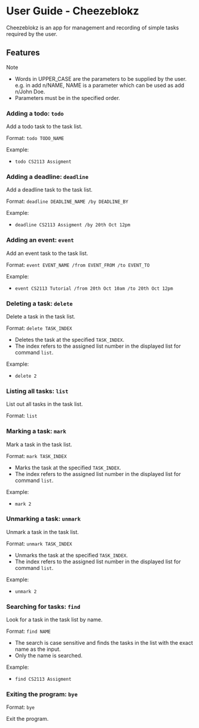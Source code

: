 # User Guide - Cheezeblokz

Cheezeblokz is an app for management and recording of simple tasks required by the user.

## Features 

> [!NOTE]
> - Words in UPPER_CASE are the parameters to be supplied by the user. 
> e.g. in add n/NAME, NAME is a parameter which can be used as add n/John Doe.
> - Parameters must be in the specified order.

### Adding a todo: `todo`

Add a todo task to the task list.

Format: `todo TODO_NAME`

Example:
- `todo CS2113 Assigment`

### Adding a deadline: `deadline`

Add a deadline task to the task list.

Format: `deadline DEADLINE_NAME /by DEADLINE_BY`

Example:
- `deadline CS2113 Assigment /by 20th Oct 12pm`

### Adding an event: `event`

Add an event task to the task list.

Format: `event EVENT_NAME /from EVENT_FROM /to EVENT_TO`

Example:
- `event CS2113 Tutorial /from 20th Oct 10am /to 20th Oct 12pm`

### Deleting a task: `delete`

Delete a task in the task list.

Format: `delete TASK_INDEX`

- Deletes the task at the specified `TASK_INDEX`.
- The index refers to the assigned list number in the displayed list for command `list`.

Example:
- `delete 2`

### Listing all tasks: `list`

List out all tasks in the task list.

Format: `list`

### Marking a task: `mark`

Mark a task in the task list.

Format: `mark TASK_INDEX`

- Marks the task at the specified `TASK_INDEX`.
- The index refers to the assigned list number in the displayed list for command `list`.

Example:
- `mark 2`

### Unmarking a task: `unmark`

Unmark a task in the task list.

Format: `unmark TASK_INDEX`

- Unmarks the task at the specified `TASK_INDEX`.
- The index refers to the assigned list number in the displayed list for command `list`.

Example:
- `unmark 2`

### Searching for tasks: `find`

Look for a task in the task list by name.

Format: `find NAME`

- The search is case sensitive and finds the tasks in the list with the exact name as the input.
- Only the name is searched.

Example:
- `find CS2113 Assigment`

### Exiting the program: `bye`

Format: `bye`

Exit the program.